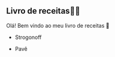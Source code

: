 ## Livro de receitas:man_cook:

Olá! Bem vindo ao meu livro de receitas :wave:

- Strogonoff

- Pavê

